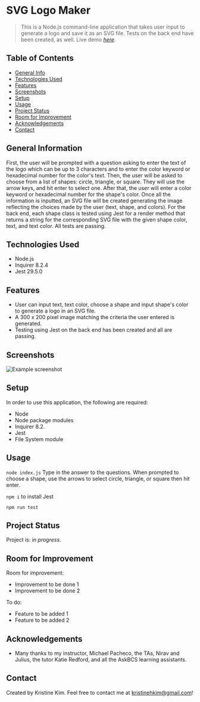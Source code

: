 # SVG Logo Maker
> This is a Node.js command-line application that takes user input to generate a logo and save it as an SVG file.  Tests on the back end have been created, as well.
> Live demo [_here_](https://drive.google.com/file/d/1wDUD3ghgZ6A6pxmkZ9vGyZeD1eCL8LJu/view). <!-- If you have the project hosted somewhere, include the link here. -->

## Table of Contents
* [General Info](#general-information)
* [Technologies Used](#technologies-used)
* [Features](#features)
* [Screenshots](#screenshots)
* [Setup](#setup)
* [Usage](#usage)
* [Project Status](#project-status)
* [Room for Improvement](#room-for-improvement)
* [Acknowledgements](#acknowledgements)
* [Contact](#contact)
<!-- * [License](#license) -->


## General Information
<!-- You don't have to answer all the questions - just the ones relevant to your project. -->
First, the user will be prompted with a question asking to enter the text of the logo which can be up to 3 characters and to enter the color keyword or hexadecimal number for the color's text.  Then, the user will be asked to choose from a list of shapes: circle, triangle, or square. They will use the arrow keys, and hit enter to select one.  After that, the user will enter a color keyword or hexadecimal number for the shape's color.  Once all the information is inputted, an SVG file will be created generating the image reflecting the choices made by the user (text, shape, and colors).  For the back end, each shape class is tested using Jest for a render method that returns a string for the corresponding SVG file with the given shape color, text, and text color.  All tests are passing.

## Technologies Used
- Node.js
- Inquirer 8.2.4
- Jest 29.5.0


## Features
- User can input text, text color, choose a shape and input shape's color to generate a logo in an SVG file.
- A 300 x 200 pixel image matching the criteria the user entered is generated.
- Testing using Jest on the back end has been created and all are passing.


## Screenshots
![Example screenshot](./img/screenshot.png)
<!-- If you have screenshots you'd like to share, include them here. -->


## Setup
In order to use this application, the following are required:
- Node
- Node package modules
- Inquirer 8.2.
- Jest
- File System module 

## Usage
`node index.js` Type in the answer to the questions.  When prompted to choose a shape, use the arrows to select circle, triangle, or square then hit enter.

`npm i` to install Jest

`npm run test`


## Project Status
Project is: _in progress_.


## Room for Improvement
Room for improvement:
- Improvement to be done 1
- Improvement to be done 2

To do:
- Feature to be added 1
- Feature to be added 2


## Acknowledgements
- Many thanks to my instructor, Michael Pacheco, the TAs, Nirav and Julius, the tutor Katie Redford, and all the AskBCS learning assistants.


## Contact
Created by Kristine Kim.  Feel free to contact me at kristinehkim@gmail.com!


<!-- Optional -->
<!-- ## License -->
<!-- This project is open source and available under the [... License](). -->

<!-- You don't have to include all sections - just the one's relevant to your project -->